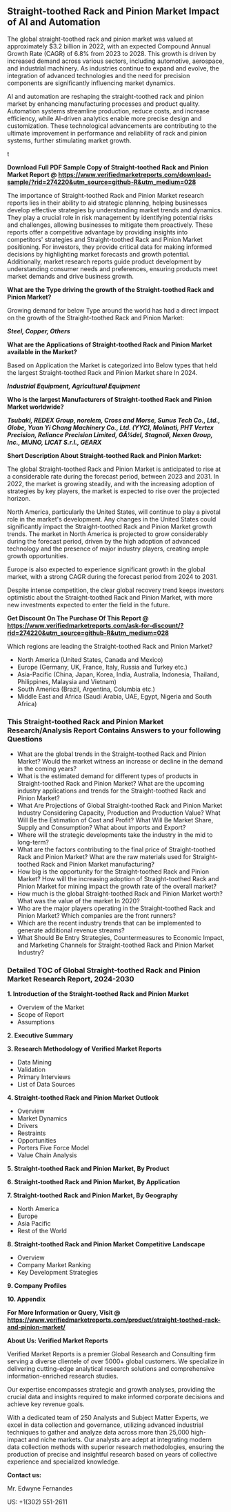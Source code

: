 <h2>Straight-toothed Rack and Pinion Market Impact of AI and Automation</h2><p>The global straight-toothed rack and pinion market was valued at approximately $3.2 billion in 2022, with an expected Compound Annual Growth Rate (CAGR) of 6.8% from 2023 to 2028. This growth is driven by increased demand across various sectors, including automotive, aerospace, and industrial machinery. As industries continue to expand and evolve, the integration of advanced technologies and the need for precision components are significantly influencing market dynamics.</p><p>AI and automation are reshaping the straight-toothed rack and pinion market by enhancing manufacturing processes and product quality. Automation systems streamline production, reduce costs, and increase efficiency, while AI-driven analytics enable more precise design and customization. These technological advancements are contributing to the ultimate improvement in performance and reliability of rack and pinion systems, further stimulating market growth.</p>t</p><p id="" class=""><strong>Download Full PDF Sample Copy of Straight-toothed Rack and Pinion Market Report @ <a href="https://www.verifiedmarketreports.com/download-sample/?rid=274220&utm_source=github-R&utm_medium=028" target="_blank">https://www.verifiedmarketreports.com/download-sample/?rid=274220&utm_source=github-R&utm_medium=028</a></strong></p><p>The importance of&nbsp;Straight-toothed Rack and Pinion Market research reports lies in their ability to aid strategic planning, helping businesses develop effective strategies by understanding market trends and dynamics. They play a crucial role in risk management by identifying potential risks and challenges, allowing businesses to mitigate them proactively. These reports offer a competitive advantage by providing insights into competitors' strategies and Straight-toothed Rack and Pinion Market positioning. For investors, they provide critical data for making informed decisions by highlighting market forecasts and growth potential. Additionally, market research reports guide product development by understanding consumer needs and preferences, ensuring products meet market demands and drive business growth.</p><p><strong>What are the&nbsp;Type driving the growth of the Straight-toothed Rack and Pinion Market?</strong></p><p id="" class="">Growing demand for below Type around the world has had a direct impact on the growth of the Straight-toothed Rack and Pinion Market:</p><em><strong>Steel, Copper, Others</strong></em></p><strong>What are the&nbsp;Applications&nbsp;of Straight-toothed Rack and Pinion Market available in the Market?</strong></p><p id="" class="">Based on Application the Market is categorized into Below types that held the largest Straight-toothed Rack and Pinion Market share In 2024.</p><em><strong>Industrial Equipment, Agricultural Equipment</strong></em></p><strong>Who is the largest Manufacturers of Straight-toothed Rack and Pinion Market worldwide?</strong></p><p><em><strong>Tsubaki, REDEX Group, norelem, Cross and Morse, Sunus Tech Co., Ltd., Globe, Yuan Yi Chang Machinery Co., Ltd. (YYC), Molinati, PHT Vertex Precision, Reliance Precision Limited, GÃ¼del, Stagnoli, Nexen Group, Inc., MIJNO, LICAT S.r.l., GEARX</strong></em></p><p id="" class=""><strong>Short Description About Straight-toothed Rack and Pinion Market:</strong></p><p>The global Straight-toothed Rack and Pinion Market is anticipated to rise at a considerable rate during the forecast period, between 2023 and 2031. In 2022, the market is growing steadily, and with the increasing adoption of strategies by key players, the market is expected to rise over the projected horizon.</p><p>North America, particularly the United States, will continue to play a pivotal role in the market's development. Any changes in the United States could significantly impact the Straight-toothed Rack and Pinion Market growth trends. The market in North America is projected to grow considerably during the forecast period, driven by the high adoption of advanced technology and the presence of major industry players, creating ample growth opportunities.</p><p>Europe is also expected to experience significant growth in the global market, with a strong CAGR during the forecast period from 2024 to 2031.</p><p>Despite intense competition, the clear global recovery trend keeps investors optimistic about the Straight-toothed Rack and Pinion Market, with more new investments expected to enter the field in the future.</p><p id="" class=""><strong>Get Discount On The Purchase Of This Report @ <a href="https://www.verifiedmarketreports.com/ask-for-discount/?rid=274220&utm_source=github-R&utm_medium=028" target="_blank">https://www.verifiedmarketreports.com/ask-for-discount/?rid=274220&utm_source=github-R&utm_medium=028</a></strong></p>Which regions are leading the Straight-toothed Rack and Pinion Market?</p><ul><li>North America (United States, Canada and Mexico)</li><li>Europe (Germany, UK, France, Italy, Russia and Turkey etc.)</li><li>Asia-Pacific (China, Japan, Korea, India, Australia, Indonesia, Thailand, Philippines, Malaysia and Vietnam)</li><li>South America (Brazil, Argentina, Columbia etc.)</li><li>Middle East and Africa (Saudi Arabia, UAE, Egypt, Nigeria and South Africa)</li></ul><h3 id="" class="">This Straight-toothed Rack and Pinion Market Research/Analysis Report Contains Answers to your following Questions</h3><ul><li>What are the global trends in the Straight-toothed Rack and Pinion Market? Would the market witness an increase or decline in the demand in the coming years?</li><li>What is the estimated demand for different types of products in Straight-toothed Rack and Pinion Market? What are the upcoming industry applications and trends for the Straight-toothed Rack and Pinion Market?</li><li>What Are Projections of Global Straight-toothed Rack and Pinion Market Industry Considering Capacity, Production and Production Value? What Will Be the Estimation of Cost and Profit? What Will Be Market Share, Supply and Consumption? What about imports and Export?</li><li>Where will the strategic developments take the industry in the mid to long-term?</li><li>What are the factors contributing to the final price of Straight-toothed Rack and Pinion Market? What are the raw materials used for Straight-toothed Rack and Pinion Market manufacturing?</li><li>How big is the opportunity for the Straight-toothed Rack and Pinion Market? How will the increasing adoption of Straight-toothed Rack and Pinion Market for mining impact the growth rate of the overall market?</li><li>How much is the global Straight-toothed Rack and Pinion Market worth? What was the value of the market In 2020?</li><li>Who are the major players operating in the Straight-toothed Rack and Pinion Market? Which companies are the front runners?</li><li>Which are the recent industry trends that can be implemented to generate additional revenue streams?</li><li>What Should Be Entry Strategies, Countermeasures to Economic Impact, and Marketing Channels for Straight-toothed Rack and Pinion Market Industry?</li></ul><h3 id="" class="">Detailed TOC of Global Straight-toothed Rack and Pinion Market Research Report, 2024-2030</h3><p id="" class=""><strong>1. Introduction of the Straight-toothed Rack and Pinion Market</strong></p><ul><li>Overview of the Market</li><li>Scope of Report</li><li>Assumptions</li></ul><p id="" class=""><strong>2. Executive Summary</strong></p><p id="" class=""><strong>3. Research Methodology of Verified Market Reports</strong></p><ul><li>Data Mining</li><li>Validation</li><li>Primary Interviews</li><li>List of Data Sources</li></ul><p id="" class=""><strong>4. Straight-toothed Rack and Pinion Market Outlook</strong></p><ul><li>Overview</li><li>Market Dynamics</li><li>Drivers</li><li>Restraints</li><li>Opportunities</li><li>Porters Five Force Model</li><li>Value Chain Analysis</li></ul><p id="" class=""><strong>5. Straight-toothed Rack and Pinion Market, By Product</strong></p><p id="" class=""><strong>6. Straight-toothed Rack and Pinion Market, By Application</strong></p><p id="" class=""><strong>7. Straight-toothed Rack and Pinion Market, By Geography</strong></p><ul><li>North America</li><li>Europe</li><li>Asia Pacific</li><li>Rest of the World</li></ul><p id="" class=""><strong>8. Straight-toothed Rack and Pinion Market Competitive Landscape</strong></p><ul><li>Overview</li><li>Company Market Ranking</li><li>Key Development Strategies</li></ul><p id="" class=""><strong>9. Company Profiles</strong></p><p id="" class=""><strong>10. Appendix</strong></p><p id="" class=""><strong>For More Information or Query, Visit @ <a href="https://www.verifiedmarketreports.com/product/straight-toothed-rack-and-pinion-market/" target="_blank">https://www.verifiedmarketreports.com/product/straight-toothed-rack-and-pinion-market/</a></strong></p><p id="" class=""><strong>About Us: Verified Market Reports</strong></p><p id="" class="">Verified Market Reports is a premier Global Research and Consulting firm serving a diverse clientele of over 5000+ global customers. We specialize in delivering cutting-edge analytical research solutions and comprehensive information-enriched research studies.</p><p id="" class="">Our expertise encompasses strategic and growth analyses, providing the crucial data and insights required to make informed corporate decisions and achieve key revenue goals.</p><p id="" class="">With a dedicated team of 250 Analysts and Subject Matter Experts, we excel in data collection and governance, utilizing advanced industrial techniques to gather and analyze data across more than 25,000 high-impact and niche markets. Our analysts are adept at integrating modern data collection methods with superior research methodologies, ensuring the production of precise and insightful research based on years of collective experience and specialized knowledge.</p><p id="" class=""><strong>Contact us:</strong></p><p id="" class="">Mr. Edwyne Fernandes</p><p id="" class="">US: +1(302) 551-2611</p>